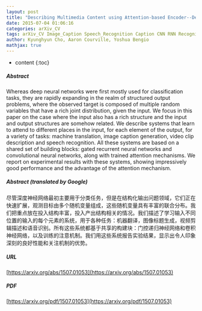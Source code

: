 ```yaml
---
layout: post
title: "Describing Multimedia Content using Attention-based Encoder--Decoder Networks"
date: 2015-07-04 01:06:16
categories: arXiv_CV
tags: arXiv_CV Image_Caption Speech_Recognition Caption CNN RNN Recognition
author: Kyunghyun Cho, Aaron Courville, Yoshua Bengio
mathjax: true
---
```


* content
{:toc}

##### Abstract
Whereas deep neural networks were first mostly used for classification tasks, they are rapidly expanding in the realm of structured output problems, where the observed target is composed of multiple random variables that have a rich joint distribution, given the input. We focus in this paper on the case where the input also has a rich structure and the input and output structures are somehow related. We describe systems that learn to attend to different places in the input, for each element of the output, for a variety of tasks: machine translation, image caption generation, video clip description and speech recognition. All these systems are based on a shared set of building blocks: gated recurrent neural networks and convolutional neural networks, along with trained attention mechanisms. We report on experimental results with these systems, showing impressively good performance and the advantage of the attention mechanism.

##### Abstract (translated by Google)
尽管深度神经网络最初主要用于分类任务，但是在结构化输出问题领域，它们正在快速扩展，观测目标由多个随机变量组成，这些随机变量具有丰富的联合分布。我们把重点放在投入结构丰富，投入产出结构相关的情况。我们描述了学习输入不同位置的输入的每个元素的系统，用于各种任务：机器翻译，图像标题生成，视频剪辑描述和语音识别。所有这些系统都基于共享的构建块：门控递归神经网络和卷积神经网络，以及训练的注意机制。我们用这些系统报告实验结果，显示出令人印象深刻的良好性能和关注机制的优势。

##### URL
[https://arxiv.org/abs/1507.01053](https://arxiv.org/abs/1507.01053)

##### PDF
[https://arxiv.org/pdf/1507.01053](https://arxiv.org/pdf/1507.01053)

